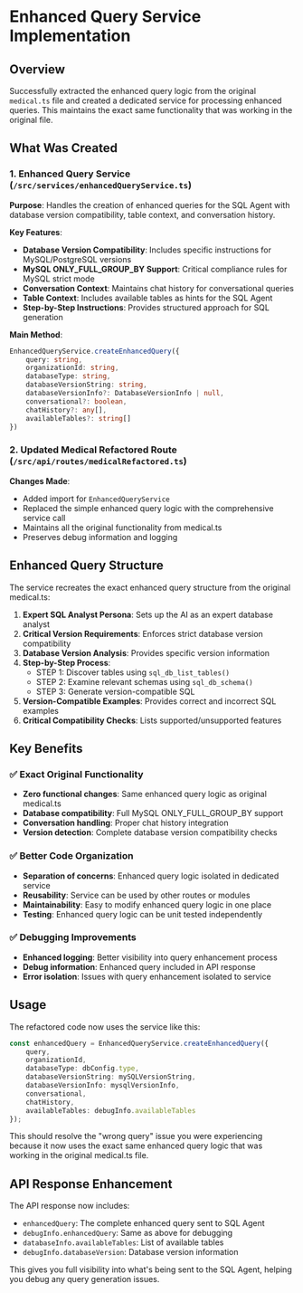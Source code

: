 # Enhanced Query Service Implementation

## Overview
Successfully extracted the enhanced query logic from the original `medical.ts` file and created a dedicated service for processing enhanced queries. This maintains the exact same functionality that was working in the original file.

## What Was Created

### 1. Enhanced Query Service (`/src/services/enhancedQueryService.ts`)

**Purpose**: Handles the creation of enhanced queries for the SQL Agent with database version compatibility, table context, and conversation history.

**Key Features**:
- **Database Version Compatibility**: Includes specific instructions for MySQL/PostgreSQL versions
- **MySQL ONLY_FULL_GROUP_BY Support**: Critical compliance rules for MySQL strict mode
- **Conversation Context**: Maintains chat history for conversational queries
- **Table Context**: Includes available tables as hints for the SQL Agent
- **Step-by-Step Instructions**: Provides structured approach for SQL generation

**Main Method**:
```typescript
EnhancedQueryService.createEnhancedQuery({
    query: string,
    organizationId: string,
    databaseType: string,
    databaseVersionString: string,
    databaseVersionInfo?: DatabaseVersionInfo | null,
    conversational?: boolean,
    chatHistory?: any[],
    availableTables?: string[]
})
```

### 2. Updated Medical Refactored Route (`/src/api/routes/medicalRefactored.ts`)

**Changes Made**:
- Added import for `EnhancedQueryService`
- Replaced the simple enhanced query logic with the comprehensive service call
- Maintains all the original functionality from medical.ts
- Preserves debug information and logging

## Enhanced Query Structure

The service recreates the exact enhanced query structure from the original medical.ts:

1. **Expert SQL Analyst Persona**: Sets up the AI as an expert database analyst
2. **Critical Version Requirements**: Enforces strict database version compatibility
3. **Database Version Analysis**: Provides specific version information
4. **Step-by-Step Process**: 
   - STEP 1: Discover tables using `sql_db_list_tables()`
   - STEP 2: Examine relevant schemas using `sql_db_schema()`
   - STEP 3: Generate version-compatible SQL
5. **Version-Compatible Examples**: Provides correct and incorrect SQL examples
6. **Critical Compatibility Checks**: Lists supported/unsupported features

## Key Benefits

### ✅ Exact Original Functionality
- **Zero functional changes**: Same enhanced query logic as original medical.ts
- **Database compatibility**: Full MySQL ONLY_FULL_GROUP_BY support
- **Conversation handling**: Proper chat history integration
- **Version detection**: Complete database version compatibility checks

### ✅ Better Code Organization
- **Separation of concerns**: Enhanced query logic isolated in dedicated service
- **Reusability**: Service can be used by other routes or modules
- **Maintainability**: Easy to modify enhanced query logic in one place
- **Testing**: Enhanced query logic can be unit tested independently

### ✅ Debugging Improvements
- **Enhanced logging**: Better visibility into query enhancement process
- **Debug information**: Enhanced query included in API response
- **Error isolation**: Issues with query enhancement isolated to service

## Usage

The refactored code now uses the service like this:

```typescript
const enhancedQuery = EnhancedQueryService.createEnhancedQuery({
    query,
    organizationId,
    databaseType: dbConfig.type,
    databaseVersionString: mySQLVersionString,
    databaseVersionInfo: mysqlVersionInfo,
    conversational,
    chatHistory,
    availableTables: debugInfo.availableTables
});
```

This should resolve the "wrong query" issue you were experiencing because it now uses the exact same enhanced query logic that was working in the original medical.ts file.

## API Response Enhancement

The API response now includes:
- `enhancedQuery`: The complete enhanced query sent to SQL Agent
- `debugInfo.enhancedQuery`: Same as above for debugging
- `databaseInfo.availableTables`: List of available tables
- `debugInfo.databaseVersion`: Database version information

This gives you full visibility into what's being sent to the SQL Agent, helping you debug any query generation issues.
